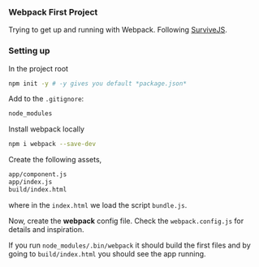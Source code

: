 ### Webpack First Project

Trying to get up and running with Webpack.
Following [SurviveJS](http://survivejs.com/).



### Setting up

In the project root

```sh
npm init -y # -y gives you default *package.json*
```

Add to the `.gitignore`:

```sh
node_modules
```

Install webpack locally

```sh
npm i webpack --save-dev
```


Create the following assets,

```sh
app/component.js
app/index.js
build/index.html
```

where in the `index.html` we load the script `bundle.js`.


Now, create the **webpack** config file.
Check the `webpack.config.js` for details and inspiration.

If you run `node_modules/.bin/webpack` it should build the first files and by going to `build/index.html` you should see the app running.




